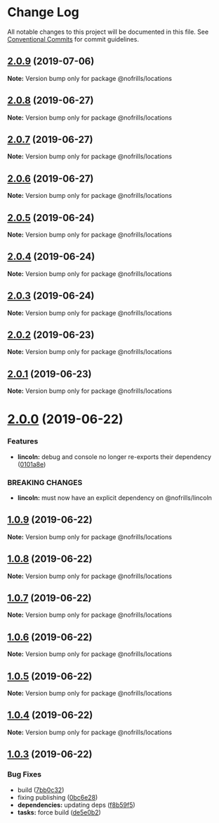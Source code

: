 # Change Log

All notable changes to this project will be documented in this file.
See [Conventional Commits](https://conventionalcommits.org) for commit guidelines.

## [2.0.9](https://github.com/nativecode-dev/nofrills/compare/@nofrills/locations@2.0.8...@nofrills/locations@2.0.9) (2019-07-06)

**Note:** Version bump only for package @nofrills/locations





## [2.0.8](https://github.com/nativecode-dev/nofrills/compare/@nofrills/locations@2.0.7...@nofrills/locations@2.0.8) (2019-06-27)

**Note:** Version bump only for package @nofrills/locations





## [2.0.7](https://github.com/nativecode-dev/nofrills/compare/@nofrills/locations@2.0.4...@nofrills/locations@2.0.7) (2019-06-27)

**Note:** Version bump only for package @nofrills/locations





## [2.0.6](https://github.com/nativecode-dev/nofrills/compare/@nofrills/locations@2.0.5...@nofrills/locations@2.0.6) (2019-06-27)

**Note:** Version bump only for package @nofrills/locations





## [2.0.5](https://github.com/nativecode-dev/nofrills/compare/@nofrills/locations@2.0.4...@nofrills/locations@2.0.5) (2019-06-24)

**Note:** Version bump only for package @nofrills/locations





## [2.0.4](https://github.com/nativecode-dev/nofrills/compare/@nofrills/locations@2.0.1...@nofrills/locations@2.0.4) (2019-06-24)

**Note:** Version bump only for package @nofrills/locations





## [2.0.3](https://github.com/nativecode-dev/nofrills/compare/@nofrills/locations@2.0.2...@nofrills/locations@2.0.3) (2019-06-24)

**Note:** Version bump only for package @nofrills/locations





## [2.0.2](https://github.com/nativecode-dev/nofrills/compare/@nofrills/locations@2.0.1...@nofrills/locations@2.0.2) (2019-06-23)

**Note:** Version bump only for package @nofrills/locations





## [2.0.1](https://github.com/nativecode-dev/nofrills/compare/@nofrills/locations@1.0.7...@nofrills/locations@2.0.1) (2019-06-23)

**Note:** Version bump only for package @nofrills/locations





# [2.0.0](https://github.com/nativecode-dev/nofrills/compare/@nofrills/locations@1.0.9...@nofrills/locations@2.0.0) (2019-06-22)


### Features

* **lincoln:** debug and console no longer re-exports their dependency ([0101a8e](https://github.com/nativecode-dev/nofrills/commit/0101a8e))


### BREAKING CHANGES

* **lincoln:** must now have an explicit dependency on @nofrills/lincoln





## [1.0.9](https://github.com/nativecode-dev/nofrills/compare/@nofrills/locations@1.0.8...@nofrills/locations@1.0.9) (2019-06-22)

**Note:** Version bump only for package @nofrills/locations





## [1.0.8](https://github.com/nativecode-dev/nofrills/compare/@nofrills/locations@1.0.7...@nofrills/locations@1.0.8) (2019-06-22)

**Note:** Version bump only for package @nofrills/locations





## [1.0.7](https://github.com/nativecode-dev/nofrills/compare/@nofrills/locations@1.0.4...@nofrills/locations@1.0.7) (2019-06-22)

**Note:** Version bump only for package @nofrills/locations





## [1.0.6](https://github.com/nativecode-dev/nofrills/compare/@nofrills/locations@1.0.5...@nofrills/locations@1.0.6) (2019-06-22)

**Note:** Version bump only for package @nofrills/locations





## [1.0.5](https://github.com/nativecode-dev/nofrills/compare/@nofrills/locations@1.0.4...@nofrills/locations@1.0.5) (2019-06-22)

**Note:** Version bump only for package @nofrills/locations





## [1.0.4](https://github.com/nativecode-dev/nofrills/compare/@nofrills/locations@1.0.3...@nofrills/locations@1.0.4) (2019-06-22)

**Note:** Version bump only for package @nofrills/locations





## [1.0.3](https://github.com/nativecode-dev/nofrills/compare/@nofrills/locations@1.0.2...@nofrills/locations@1.0.3) (2019-06-22)


### Bug Fixes

* build ([7bb0c32](https://github.com/nativecode-dev/nofrills/commit/7bb0c32))
* fixing publishing ([0bc6e28](https://github.com/nativecode-dev/nofrills/commit/0bc6e28))
* **dependencies:** updating deps ([f8b59f5](https://github.com/nativecode-dev/nofrills/commit/f8b59f5))
* **tasks:** force build ([de5e0b2](https://github.com/nativecode-dev/nofrills/commit/de5e0b2))
